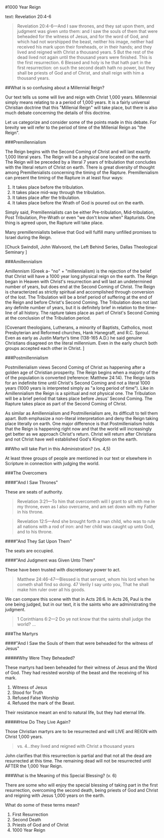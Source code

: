 #1000 Year Reign

text: Revelation 20:4-6

>Revelation 20:4-6&mdash;And I saw thrones, and they sat upon them, and judgment was given unto them: and I saw the souls of them that were beheaded for the witness of Jesus, and for the word of God, and which had not worshipped the beast, neither his image, neither had received his mark upon their foreheads, or in their hands; and they lived and reigned with Christ a thousand years. 5 But the rest of the dead lived not again until the thousand years were finished. This is the first resurrection. 6 Blessed and holy is he that hath part in the first resurrection: on such the second death hath no power, but they shall be priests of God and of Christ, and shall reign with him a thousand years.

##What is so confusing about a Millennial Reign?

Our text tells us some will live and reign with Christ 1,000 years. Millennnial simply means relating to a a period of 1,000 years. It is a fairly universal Christian doctrine that this "Millenial Reign" will take place, but there is also much debate concerning the details of this doctrine.

Let us categorize and consider some of the points made in this debate. For brevity we will refer to the period of time of the Millenial Reign as "the Reign".

###Premillennialism

The Reign begins with the Second Coming of Christ and will last exactly 1,000 literal years. The Reign will be a physical one located on the earth. The Reign will be preceded by a literal 7 years of tribulation that concludes with the literal return of Christ on earth. There is great diversity of thought among Premillenialists concerning the timing of the Rapture. Premillenialism can present the timing of the Rapture in at least four ways:

1. It takes place before the tribulation.
2. It takes place mid-way through the tribulation.
3. It takes place after the tribulation.
4. It takes place before the Wrath of God is poured out on the earth.

Simply said, Premillennialists can be either Pre-tribulation, Mid-tribulation,  Post Tribulation, Pre-Wrath or even "we don't know when" Rapturists. One thing is agreed upon, the Rapture will take place.

Many premillennialists believe that God will fulfill many unfilled promises to Israel during the Reign.

[Chuck Swindoll, John Walvoord, the Left Behind Series, Dallas Theological Seminary ]

###Amillennialism

Amillennism (Greek a- "no" + "millennialism) is the rejection of the belief that Christ will have a 1000 year long physical reign on the earth. The Reign began in Heaven with Christ's resurrection and will last an undetermined number of years, but does end at the Second Coming of Christ. The Reign is characterized as strictly spiritual and accomplished through conversion of the lost. The Tribulation will be a brief period of suffering at the end of the Reign and before Christ's Second Coming. The Tribulation does not last any definite number of years, but it is definitely brief in relation to the time-line of all history. The rapture takes place as part of Christ's Second Coming at the conclusion of the Tribulation period.

[Covenant theologians, Lutherans, a minority of Baptists, Catholics, most Presbyterian and Reformed churches, Hank Hanegraff, and R.C. Sproul. Even as early as Justin Martyr’s time (138-165 A.D.) he said genuine Christians disagreed on the literal millennium. Even in the early church both groups accepted each other in Christ. ]

###Postmillennialism

Postmillenialism views Second Coming of Christ as happening after a golden age of Christian prosperity. The Reign begins when a majority of the of the population is converted (reference: Matthew 24:14). The Reign lasts for an indefinite time until Christ's Second Coming and not a literal 1000 years (1000 years is interpreted simply as "a long period of time"). Like in Amillennialism the Reign is a spiritual and not physical one. The Tribulation will be a brief period that takes place before Jesus' Second Coming. The Rapture takes place as part of the Second Coming of Christ.

As similar as Amillennialism  and Postmillenialism are, its difficult to tell them apart. Both emphasize a non-literal interpretation and deny the Reign taking place literally on earth. One major difference is that Postmillenialism holds that the Reign is happening right now and that the world will increasingly get better as we approach Christ's return. Christ will return after Christians and not Christ have well established God's Kingdom on the earth.

##Who will take Part in this Administration? (vs. 4,5)

At least three groups of people are mentioned in our text or elsewhere in Scripture in connection with judging the world.

###The Overcomers

####"And I Saw Thrones"

These are seats of authority.

>Revelation 3:21&mdash;To him that overcometh will I grant to sit with me in my throne, even as I also overcame, and am set down with my Father in his throne.

<!-- -->

>Revelation 12:5&mdash;And she brought forth a man child, who was to rule all nations with a rod of iron: and her child was caught up unto God, and to his throne.

####"And They Sat Upon Them"

The seats are occupied.

####"And Judgment was Given Unto Them"

These have been trusted with discretionary power to act.

>Matthew 24:46-47&mdash;Blessed is that servant, whom his lord when he cometh shall find so doing. 47 Verily I say unto you, That he shall make him ruler over all his goods.

We can compare this scene with that in Acts 26:6. In Acts 26, Paul is the one being judged, but in our text, it is the saints who are administrating the judgment.

>1 Corinthians 6:2&mdash;2 Do ye not know that the saints shall judge the world? &hellip;

###The Martyrs

####"And I Saw the Souls of them that were beheaded for the witness of Jesus"

#####Why Were They Beheaded?

These martyrs had been beheaded for their witness of Jesus and the Word of God. They had resisted worship of the beast and the receiving of his mark.

1. Witness of Jesus
2. Stood for Truth
3. Refused False Worship
4. Refused the mark of the Beast.

Their resistance meant an end to natural life, but they had eternal life.

#####How Do They Live Again?

Those Christian martyrs are to be resurrected and will LIVE and REIGN with Christ 1,000 years.

>vs. 4&hellip;they lived and reigned with Christ a thousand years

John clarifies that this resurrection is partial and that not all the dead are resurrected at this time. The remaining dead will not be resurrected until AFTER the 1,000 Year Reign.

###What is the Meaning of this Special Blessing? (v. 6)

There are some who will enjoy the special blessing of taking part in the first resurrection, overcoming the second death, being priests of God and Christ and reigning with Jesus 1,000 years on the earth.

What do some of these terms mean?

1. First Resurrection
2. Second Death
3. Priests of God and of Christ
4. 1000 Year Reign